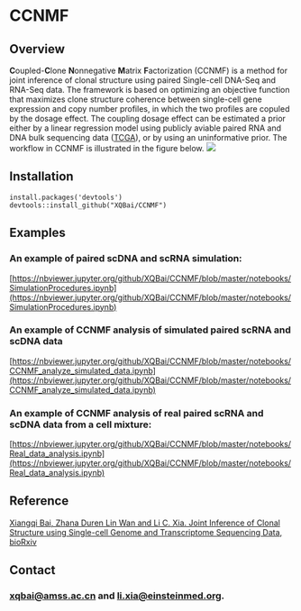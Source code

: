 # CCNMF

## Overview

**C**oupled-**C**lone **N**onnegative **M**atrix **F**actorization (CCNMF) is a method for joint inference of clonal structure using paired Single-cell DNA-Seq and RNA-Seq data. The framework is based on optimizing an objective function that maximizes clone structure coherence between single-cell gene expression and copy number profiles, in which the two profiles are copuled by the dosage effect. The coupling dosage effect can be estimated a prior either by a linear regression model using publicly aviable paired RNA and DNA bulk sequencing data ([TCGA](https://www.cancer.gov/about-nci/organization/ccg/research/structural-genomics/tcga)), or by using an uninformative prior. The workflow in CCNMF is illustrated in the figure below.
![](https://github.com/XQBai/CCNMF/blob/master/image/CCNMFflow.png)

## Installation

```
install.packages('devtools')
devtools::install_github("XQBai/CCNMF")
```
## Examples
### An example of paired scDNA and scRNA simulation:

[https://nbviewer.jupyter.org/github/XQBai/CCNMF/blob/master/notebooks/SimulationProcedures.ipynb](https://nbviewer.jupyter.org/github/XQBai/CCNMF/blob/master/notebooks/SimulationProcedures.ipynb)

### An example of CCNMF analysis of simulated paired scRNA and scDNA data

[https://nbviewer.jupyter.org/github/XQBai/CCNMF/blob/master/notebooks/CCNMF_analyze_simulated_data.ipynb](https://nbviewer.jupyter.org/github/XQBai/CCNMF/blob/master/notebooks/CCNMF_analyze_simulated_data.ipynb)
### An example of CCNMF analysis of real paired scRNA and scDNA data from a cell mixture:

[https://nbviewer.jupyter.org/github/XQBai/CCNMF/blob/master/notebooks/Real_data_analysis.ipynb](https://nbviewer.jupyter.org/github/XQBai/CCNMF/blob/master/notebooks/Real_data_analysis.ipynb)

## Reference
[Xiangqi Bai, Zhana Duren Lin Wan and Li C. Xia. Joint Inference of Clonal Structure using Single-cell Genome and Transcriptome Sequencing Data, bioRxiv](https://www.biorxiv.org/content/10.1101/2020.02.04.934455v2)

<!--## License-->
<!--[MIT](https://github.com/XQBai/CCNMF/blob/master/LICENSE)-->
## Contact
### xqbai@amss.ac.cn and li.xia@einsteinmed.org.

